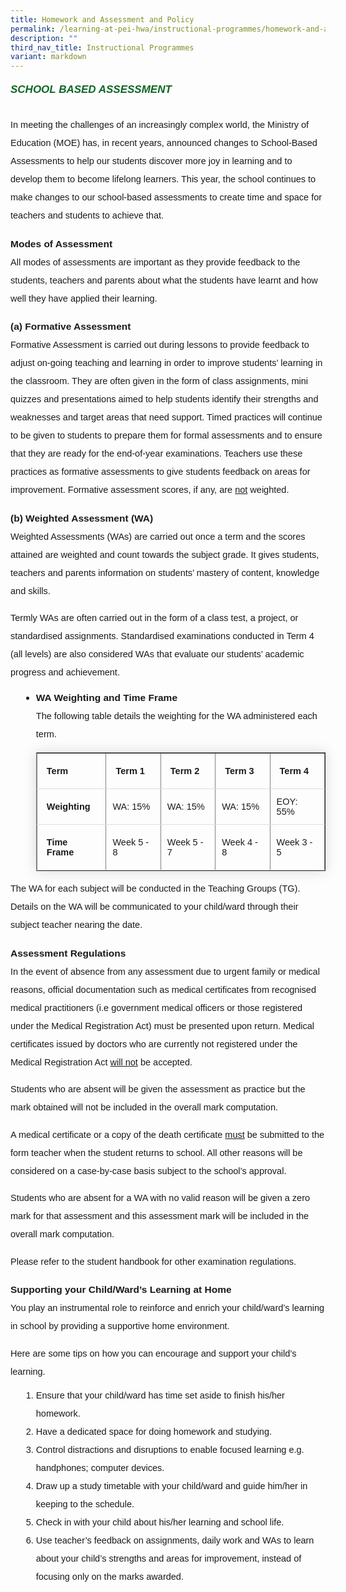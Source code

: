 ```yaml
---
title: Homework and Assessment and Policy
permalink: /learning-at-pei-hwa/instructional-programmes/homework-and-assessment-policy/
description: ""
third_nav_title: Instructional Programmes
variant: markdown
---
```

<h6 style="color:#0B6623;;font-family:sans-serif;font-weight:bold;"><strong style="font-family:sans-serif;font-size:17px;color:#0B6623;">SCHOOL BASED ASSESSMENT</strong></h6>

<p style="font-size:14.5px; line-height:2;font-family:sans-serif;margin-top:0px;">In meeting the challenges of an increasingly complex world, the Ministry of Education (MOE) has, in recent years, announced changes to School-Based Assessments to help our students discover more joy in learning and to develop them to become lifelong learners. This
year, the school continues to make changes to our school-based assessments to create time and space for teachers and students to achieve that.</p>

<p style="line-height:2;margin-top:5px;margin-bottom:0;font-family:sans-serif;font-size:15.5px;"><strong style="font-family:sans-serif;">Modes of Assessment</strong></p>

<p style="font-size:14.5px; line-height:2;margin-top:0px;font-family:sans-serif;">All modes of assessments are important as they provide feedback to the students, teachers and parents about what the students have learnt and how well they have applied their learning.</p>

<p style="line-height:2;margin-top:5px;margin-bottom:0;font-family:sans-serif;font-size:15.5px;"><strong style="font-family:sans-serif;">(a) Formative Assessment</strong></p>

<p style="font-size:14.5px; line-height:2;margin-top:0px;font-family:sans-serif;">Formative Assessment is carried out during lessons to provide feedback to adjust on-going
teaching and learning in order to improve students’ learning in the classroom. They are often given in the form of class assignments, mini quizzes and presentations aimed to help students identify their strengths and weaknesses and target areas that need support. Timed
practices will continue to be given to students to prepare them for formal assessments and to ensure that they are ready for the end-of-year examinations. Teachers use these practices as formative assessments to give students feedback on areas for improvement. Formative assessment scores, if any, are <u style="font-family:sans-serif;">not</u> weighted.</p>

<p style="line-height:2;margin-top:5px;margin-bottom:0;font-family:sans-serif;font-size:15.5px;"><strong style="font-family:sans-serif;">(b) Weighted Assessment (WA)</strong></p>

<p style="font-size:14.5px; line-height:2;margin-top:0px;font-family:sans-serif;">Weighted Assessments (WAs) are carried out once a term and the scores attained are weighted and count towards the subject grade. It gives students, teachers and parents information on students’ mastery of content, knowledge and skills.</p>

<p style="margin-top:0px;font-size:14.5px; line-height:2;font-family:sans-serif;">Termly WAs are often carried out in the form of a class test, a project, or standardised assignments. Standardised examinations conducted in Term 4 (all levels) are also considered WAs that evaluate our students’ academic progress and achievement.</p>

<ul style="margin-top:-5px;">
<li aria-level="1" style="font-size:15.5px; line-height:2;margin-left:17px;font-family:sans-serif;"><strong style="font-family:sans-serif;">WA Weighting and Time Frame</strong>

<p style="font-size:14.5px; line-height:2;margin-top:0px;font-family:sans-serif;">The following table details the weighting for the WA administered each term.</p>
	
<table border="1" style="border-collapse: collapse;margin: 0px 0;font-size: 0.9em;font-family: sans-serif;min-width: 400px; box-shadow: 0 0 20px rgba(0, 0, 0, 0.15);">
	
<tbody>
<tr style="border-bottom: 1px solid #dddddd;">
<td style="padding: 20px 15px; font-size:14.5px; font-family:sans-serif;"><strong style="font-family:sans-serif;">Term</strong></td>
<td style="padding: 20px 15px; font-size:14.5px; font-family:sans-serif;"><strong style="font-family:sans-serif;">Term 1</strong></td>
<td style="padding: 20px 15px; font-size:14.5px; font-family:sans-serif;"><strong style="font-family:sans-serif;">Term 2</strong></td>
<td style="padding: 20px 15px; font-size:14.5px; font-family:sans-serif;"><strong style="font-family:sans-serif;">Term 3</strong></td>
<td style="padding: 20px 15px; font-size:14.5px; font-family:sans-serif;"><strong style="font-family:sans-serif;">Term 4</strong></td>
</tr>
	
<tr style="border-bottom: 1px solid #dddddd;">
<td style="padding: 20px 15px;font-size:14.5px;font-family:sans-serif;"><strong style="font-family:sans-serif;">Weighting</strong></td>
<td style="padding: 6px 10px;font-size:14.5px;font-family:sans-serif;">WA: 15%</td>
<td style="padding: 6px 10px;font-size:14.5px;font-family:sans-serif;">WA: 15%</td>
<td style="padding: 6px 10px;font-size:14.5px;font-family:sans-serif;">WA: 15%</td>
<td style="padding: 6px 10px;font-size:14.5px;font-family:sans-serif;">EOY: 55%</td>
</tr>
	
<tr style="border-bottom: 1px solid #dddddd;">
<td style="padding: 20px 15px;font-size:14.5px;font-family:sans-serif;"><strong style="font-family:sans-serif;">Time Frame</strong></td>
<td style="padding: 6px 10px;font-size:14.5px;font-family:sans-serif;">Week 5 - 8</td>
<td style="padding: 6px 10px;font-size:14.5px;font-family:sans-serif;">Week 5 - 7</td>
<td style="padding: 6px 10px;font-size:14.5px;font-family:sans-serif;">Week 4 - 8</td>
<td style="padding: 6px 10px;font-size:14.5px;font-family:sans-serif;">Week 3 - 5</td>
</tr>
	
</tbody>
</table>
</li></ul>
	
<p style="font-size:14.5px; line-height:2;margin-top:0px;font-family:sans-serif;">The WA for each subject will be conducted in the Teaching Groups (TG). Details on the WA will be communicated to your child/ward through their subject teacher nearing the date.</p>

<p style="line-height:2;margin-top:5px;margin-bottom:0;font-family:sans-serif;font-size:15.5px;"><strong style="font-family:sans-serif;">Assessment Regulations</strong></p>

<p style="font-size:14.5px; line-height:2;margin-top:0px;font-family:sans-serif;">In the event of absence from any assessment due to urgent family or medical reasons, official documentation such as medical certificates from recognised medical practitioners (i.e government medical officers or those registered under the Medical Registration Act) must be
presented upon return. Medical certificates issued by doctors who are currently not registered under the Medical Registration Act <u style="font-family:sans-serif;">will not</u> be accepted.</p>

<p style="font-size:14.5px; line-height:2;margin-top:0px;font-family:sans-serif;">Students who are absent will be given the assessment as practice but the mark obtained will not be included in the overall mark computation.</p>

<p style="font-size:14.5px; line-height:2;margin-top:0px;font-family:sans-serif;">A medical certificate or a copy of the death certificate <u style="font-family:sans-serif">must</u> be submitted to the form teacher when the student returns to school. All other reasons will be considered on a case-by-case basis subject to the school’s approval.</p>

<p style="font-size:14.5px; line-height:2;margin-top:0px;font-family:sans-serif;">Students who are absent for a WA with no valid reason will be given a zero mark for that assessment and this assessment mark will be included in the overall mark computation.</p>

<p style="font-size:14.5px; line-height:2;margin-top:0px;font-family:sans-serif;">Please refer to the student handbook for other examination regulations.</p>

<p style="line-height:2;margin-top:5px;margin-bottom:0;font-family:sans-serif;font-size:15.5px;"><strong style="font-family:sans-serif;">Supporting your Child/Ward’s Learning at Home</strong></p>

<p style="font-size:14.5px; line-height:2;margin-top:0px;font-family:sans-serif;">You play an instrumental role to reinforce and enrich your child/ward’s learning in school by providing a supportive home environment.</p>

<p style="font-size:14.5px; line-height:2;margin-top:0px;font-family:sans-serif;">Here are some tips on how you can encourage and support your child’s learning.</p>

<ol style="margin-top:-5px;">
<li aria-level="1" style="font-size:14.5px; line-height:2;margin-left:17px;font-family:sans-serif;">Ensure that your child/ward has time set aside to finish his/her homework.</li>
	<li aria-level="1" style="font-size:14.5px; line-height:2;margin-left:17px;font-family:sans-serif;">Have a dedicated space for doing homework and studying.</li>
	<li aria-level="1" style="font-size:14.5px; line-height:2;margin-left:17px;font-family:sans-serif;">Control distractions and disruptions to enable focused learning e.g. handphones;
computer devices.</li>
	<li aria-level="1" style="font-size:14.5px; line-height:2;margin-left:17px;font-family:sans-serif;">Draw up a study timetable with your child/ward and guide him/her in keeping to the schedule.</li>
	<li aria-level="1" style="font-size:14.5px; line-height:2;margin-left:17px;font-family:sans-serif;">Check in with your child about his/her learning and school life.</li>
	<li aria-level="1" style="font-size:14.5px; line-height:2;margin-left:17px;font-family:sans-serif;">Use teacher’s feedback on assignments, daily work and WAs to learn about your child’s strengths and areas for improvement, instead of focusing only on the marks awarded.</li>
</ol>